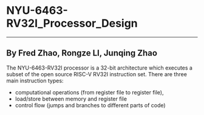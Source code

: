 # NYU-6463-RV32I_Processor_Design

---
**By Fred Zhao, Rongze LI, Junqing Zhao**
---
The NYU-6463-RV32I processor is a 32-bit architecture which executes a subset of the open source RISC-V RV32I
instruction set. There are three main instruction types: 
- computational operations (from register file to register
file), 
- load/store between memory and register file
- control flow (jumps and branches to different parts of
code)
